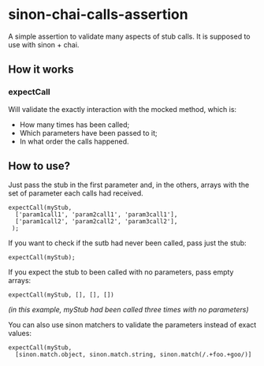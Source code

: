 # sinon-chai-calls-assertion

A simple assertion to validate many aspects of stub calls. It is supposed to use with sinon + chai.

## How it works

### expectCall

Will validate the exactly interaction with the mocked method, which is:
* How many times has been called;
* Which parameters have been passed to it;
* In what order the calls happened.

## How to use?

Just pass the stub in the first parameter and, in the others, arrays with the set of parameter each calls had received.

```
expectCall(myStub,
  ['param1call1', 'param2call1', 'param3call1'],
  ['param1call2', 'param2call2', 'param3call2'],
 );
```

If you want to check if the sutb had never been called, pass just the stub:

```
expectCall(myStub);
```

If you expect the stub to been called with no parameters, pass empty arrays:

```
expectCall(myStub, [], [], [])
```
*(in this example, myStub had been called three times with no parameters)*

You can also use sinon matchers to validate the parameters instead of exact values:

```
expectCall(myStub,
  [sinon.match.object, sinon.match.string, sinon.match(/.+foo.+goo/)]
```
